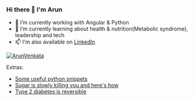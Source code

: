 ### Hi there 👋 I'm Arun

<!--
**ArunVenkata/ArunVenkata** is a ✨ _special_ ✨ repository because its `README.md` (this file) appears on your GitHub profile.

Here are some ideas to get you started:

- 🔭 I’m currently working on 

- 👯 I’m looking to collaborate on ...
- 🤔 I’m looking for help with ...
- 💬 Ask me about ...
- 📫 How to reach me: ...
- 😄 Pronouns: ...
- ⚡ Fun fact: ...
-->

- 🔭 I’m currently working with Angular & Python
- 🌱 I’m currently learning about health & nutrition(Metabolic syndrome), leadership and tech
- 📫 I'm also available on [LinkedIn](https://www.linkedin.com/in/arunvv)


[![ArunVenkata](https://github-readme-stats.vercel.app/api/top-langs/?username=ArunVenkata&layout=compact)](https://www.github.com/ArunVenkata)

Extras:
- [Some useful python snippets](https://gist.github.com/ArunVenkata/9e9441bb379eb5bce084d270a8441bcf)
- [Sugar is slowly killing you and here's how](https://youtu.be/dBnniua6-oM)
- [Type 2 diabetes is reversible](https://www.amazon.in/dp/B0795BLS8D/ref=cm_sw_r_apan_96YMVMGB8TFMSZE7BJ3P)
